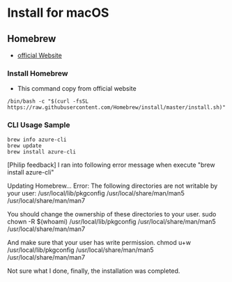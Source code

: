 # Install for macOS

## Homebrew
- [official Website](https://brew.sh/)

### Install Homebrew
- This command copy from official website

```
/bin/bash -c "$(curl -fsSL https://raw.githubusercontent.com/Homebrew/install/master/install.sh)"
```

### CLI Usage Sample

```
brew info azure-cli
brew update
brew install azure-cli
```


[Philip feedback]
I ran into following error message when execute "brew install azure-cli"

Updating Homebrew...
Error: The following directories are not writable by your user:
/usr/local/lib/pkgconfig
/usr/local/share/man/man5
/usr/local/share/man/man7

You should change the ownership of these directories to your user.
  sudo chown -R $(whoami) /usr/local/lib/pkgconfig /usr/local/share/man/man5 /usr/local/share/man/man7

And make sure that your user has write permission.
  chmod u+w /usr/local/lib/pkgconfig /usr/local/share/man/man5 /usr/local/share/man/man7

Not sure what I done, finally, the installation was completed.
